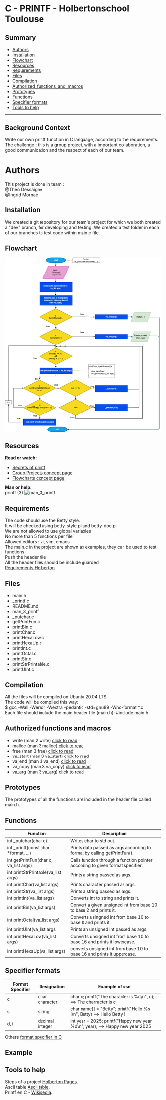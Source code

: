 # **C - PRINTF - Holbertonschool Toulouse**


## **Summary**
* [Authors](#authors)  
* [Installation](#installation)   
* [Flowchart](#flowchart)  
* [Resources](#resources)  
* [Requirements](#requirements)  
* [Files](#files)
* [Compilation](#compilation)
* [Authorized_functions_and_macros](#authorized_functions_and_macros)  
* [Prototypes](#prototypes)
* [Functions](#functions)
* [Specifier formats](#specifier-formats)
* [Tools to help](#tools-to-help)  
  
--------------------------  


## **Background Context**
Write our own printf function in C language, according to the requirements.  
The challenge : this is a group project, with a important collaboration, a good communication and the respect of each of our team.   


# **Authors**
This project is done in team :  
@Théo Dessaigne  
@Ingrid Mornac


## **Installation**
We created a git repository for our team's project for which we both created a "dev" branch, for developing and testing. 
We created a test folder in each of our branches to test code within main.c file.


## **Flowchart**
![Flowchart of the printf](https://github.com/Theo-D/holbertonschool-printf/blob/main/Image/Flowchart%20Printf.drawio%20(1).png)


## **Resources**
**Read or watch:**  
- [Secrets of printf](https://github.com/Theo-D/holbertonschool-printf/blob/main/Image/Secrets%20of%20printf.pdf)  
- [Group Projects concept page](https://github.com/Theo-D/holbertonschool-printf/blob/main/Image/Group%20project.pdf)  
- [Flowcharts concept page](https://github.com/Theo-D/holbertonschool-printf/blob/main/Image/Flowcharts%20concept%20page.pdf)  


**Man or help:**  
printf (3) ![man_3_printf](https://github.com/Theo-D/holbertonschool-printf/blob/main/man_3_printf)  


## **Requirements**
The code should use the Betty style.  
It will be checked using betty-style.pl and betty-doc.pl  
We are not allowed to use global variables  
No more than 5 functions per file  
Allowed editors : vi, vim, emacs  
The main.c in the project are shown as examples, they can be used to test functions  
Push the header file  
All the header files should be include guarded  
[Requirements Holberton](https://github.com/Theo-D/holbertonschool-printf/blob/main/Image/Requirements_printf.pdf)  


## **Files**
- main.h
- _printf.c    
- README.md
- man_3_printf
- _putchar.c  
- getPrintFun.c  
- printBin.c  
- printChar.c  
- printHexaLow.c  
- printHexaUp.c  
- printInt.c  
- printOctal.c  
- printStr.c  
- printStrPrintable.c  
- printUInt.c  


## **Compilation**
All the files will be compiled on Ubuntu 20.04 LTS  
The code will be compiled this way:  
$ gcc -Wall -Werror -Wextra -pedantic -std=gnu89 -Wno-format *.c  
Each file should include the main header file (main.h): #include main.h  


## **Authorized functions and macros**
- write (man 2 write) [click to read](https://www.man7.org/linux/man-pages/man2/write.2.html)  
- malloc (man 3 malloc) [click to read](https://www.man7.org/linux/man-pages/man3/malloc.3.html)  
- free (man 3 free) [click to read](https://www.man7.org/linux/man-pages/man1/free.1.html)  
- va_start (man 3 va_start) [click to read](https://fr.manpages.org/va_start/3)  
- va_end (man 3 va_end) [click to read](https://fr.manpages.org/va_end/3)  
- va_copy (man 3 va_copy) [click to read](https://fr.manpages.org/va_copy/3)  
- va_arg (man 3 va_arg) [click to read](https://fr.manpages.org/va_arg/3)


## **Prototypes**
The prototypes of all the functions are included in the header file called main.h.  


## **Functions**
|Function | Description |
|---------|-------------|
|int _putchar(char c) | Writes char to std out. |
|int _printf(const char *format, ...) | Prints data passed as args according to format by calling getPrintFun().|
|int getPrintFun(char c, va_list args) | Calls function through a function pointer according to given format specifier. |
|int printStrPrintable(va_list args) | Prints a string passed as args. |
|int printChar(va_list args) | Prints character passed as args. |
|int printStr(va_list args) | Prints a string passed as args. |  
|int printInt(va_list args) | Converts int to string and prints it. |
|int printBin(va_list args) | Convert a given unsigned int from base 10 to base 2 and prints it. |
|int printOctal(va_list args) | Converts usingned int from base 10 to base 8 and prints it. |
|int printUInt(va_list args | Prints an unsigned int passed as args. |
|int printHexaLow(va_list args) | Converts unsigned int from base 10 to base 16 and prints it lowercase. |
|int printHexaUp(va_list args) | converts unsigned int from base 10 to base 16 and prints it uppercase. |


## **Specifier formats**
|Format Specifier|   Designation       | Example of use| 
|------------|---------------------|---------------|
|c          | char character      | char c; printf("The character is %c\n", c); ==> The charracter is c |
|s          | string              | char name[] = "Betty"; printf("Hello %s !\n", Betty) ==> Hello Betty ! |
|d, i       | decimal integer     | int year = 2025; printf("Happy new year %d\n", year); ==> Happy new year 2025 | 
 
Others [format specifier in C](https://www.bing.com/images/search?view=detailV2&ccid=k%2bt%2frOsh&id=DB38FDA226ABC0F704EBE53C555EB027A93AE3BD&thid=OIP.k-t_rOsh7LhzS5FU_WicxAHaEK&mediaurl=https%3a%2f%2fcdn.shortpixel.ai%2fclient%2fq_glossy%2cret_img%2cw_1536%2ch_864%2fhttps%3a%2f%2fcodewindow.in%2fwp-content%2fuploads%2f2021%2f03%2fScreenshot-99-1536x864.png&cdnurl=https%3a%2f%2fth.bing.com%2fth%2fid%2fR.93eb7faceb21ecb8734b9154fd689cc4%3frik%3dveM6qSewXlU85Q%26pid%3dImgRaw%26r%3d0&exph=864&expw=1536&q=tableau+des+sp%c3%a9cifier+format+inc&simid=608015319718960468&FORM=IRPRST&ck=67AB991A421359E6247497FA704FF95D&selectedIndex=0&itb=0&idpp=overlayview&ajaxhist=0&ajaxserp=0)


## **Example**


## **Tools to help**
Steps of a project [Holberton Pages](https://github.com/Theo-D/holbertonschool-printf/blob/main/Image/Approching%20project.pdf).  
Ascii table [Ascii table](https://computersciencewiki.org/images/3/3d/Ascii_table.png).  
Printf en C - [Wikipedia](https://fr.wikipedia.org/wiki/Printf#C).
